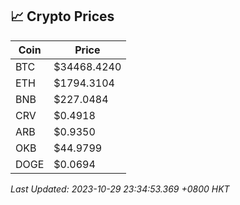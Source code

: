## 📈 Crypto Prices

| Coin | Price |
| ---- | ----- |
| BTC | $34468.4240 |
| ETH | $1794.3104 |
| BNB | $227.0484 |
| CRV | $0.4918 |
| ARB | $0.9350 |
| OKB | $44.9799 |
| DOGE | $0.0694 |

_Last Updated: 2023-10-29 23:34:53.369 +0800 HKT_